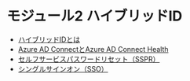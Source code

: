 # モジュール2 ハイブリッドID

- [ハイブリッドIDとは](mod02-01-hybridid.md)
- [Azure AD ConnectとAzure AD Connect Health](mod02-mod02-02-connect.md)
- [セルフサービスパスワードリセット（SSPR）](mod02-03-sspr.md)
- [シングルサインオン（SSO）](mod02-04-sso.md)

